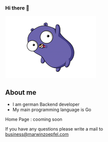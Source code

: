 ### Hi there 👋

<img src="iu.png"  width="290px" height="200px">

## About me
- I am german Backend developer
- My main programming language is Go

Home Page : cooming soon

If you have any questions please write a mail to <a href="mailto: business@marwinzoepfel.com">business@marwinzoepfel.com</a>
